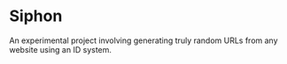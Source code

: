 # Siphon
An experimental project involving generating truly random URLs from any website using an ID system.



